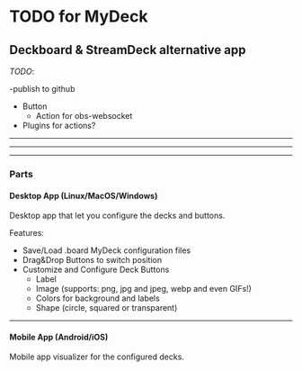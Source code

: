 # TODO for MyDeck

## Deckboard & StreamDeck alternative app

*TODO*:

-publish to github
- Button
  - Action for obs-websocket
- Plugins for actions?

---
---
---

### Parts

#### Desktop App (Linux/MacOS/Windows)

Desktop app that let you configure the decks and buttons.

Features:

- Save/Load .board MyDeck configuration files
- Drag&Drop Buttons to switch position
- Customize and Configure Deck Buttons
  - Label
  - Image (supports: png, jpg and jpeg, webp and even GIFs!)
  - Colors for background and labels
  - Shape (circle, squared or transparent)

---

#### Mobile App (Android/iOS)

Mobile app visualizer for the configured decks.
